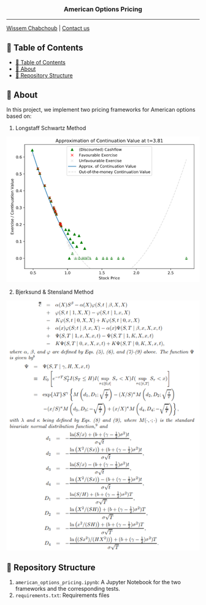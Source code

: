 <h3 align="center">American Options Pricing</h3>

---

[Wissem Chabchoub](https://www.linkedin.com/in/wissem-chabchoub/) | [Contact us](mailto:chb.wissem@gmail.com)

## 📝 Table of Contents

- [📝 Table of Contents](#-table-of-contents)
- [🧐 About <a name = "about"></a>](#-about)
- [🎥 Repository Structure  <a name = "repo-struct"></a>](#-repository-structure)


## 🧐 About <a name = "about"></a>

In this project, we implement two pricing frameworks for American options based on:
1. Longstaff Schwartz Method

<p align="center">
  <img src="img/choix.PNG?raw=true" />
</p>

2. Bjerksund & Stensland Method

<p align="center">
  <img src="img/formulation.PNG?raw=true" />
</p>

## 🎥 Repository Structure  <a name = "repo-struct"></a>


1. `american_options_pricing.ipynb`: A Jupyter Notebook for the two frameworks and the corresponding tests.
2. `requirements.txt`: Requirements files
